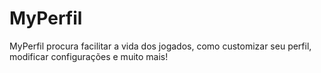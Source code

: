 MyPerfil
========

MyPerfil procura facilitar a vida dos jogados, como customizar seu perfil, modificar configurações e muito mais!
